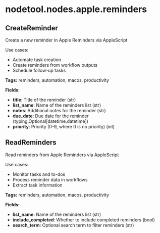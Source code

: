 # nodetool.nodes.apple.reminders

## CreateReminder

Create a new reminder in Apple Reminders via AppleScript

Use cases:
- Automate task creation
- Create reminders from workflow outputs
- Schedule follow-up tasks

**Tags:** reminders, automation, macos, productivity

**Fields:**
- **title**: Title of the reminder (str)
- **list_name**: Name of the reminders list (str)
- **notes**: Additional notes for the reminder (str)
- **due_date**: Due date for the reminder (typing.Optional[datetime.datetime])
- **priority**: Priority (0-9, where 0 is no priority) (int)


## ReadReminders

Read reminders from Apple Reminders via AppleScript

Use cases:
- Monitor tasks and to-dos
- Process reminder data in workflows
- Extract task information

**Tags:** reminders, automation, macos, productivity

**Fields:**
- **list_name**: Name of the reminders list (str)
- **include_completed**: Whether to include completed reminders (bool)
- **search_term**: Optional search term to filter reminders (str)


